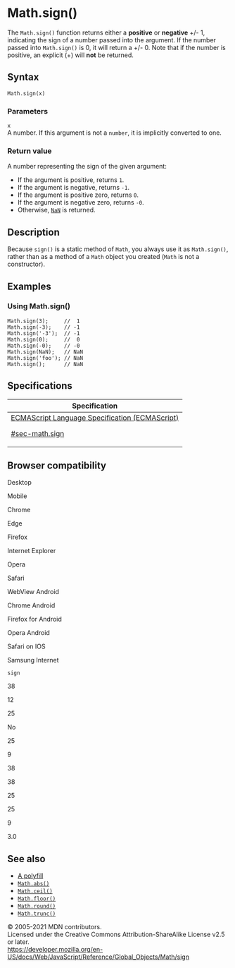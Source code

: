 # Math.sign()

The `Math.sign()` function returns either a **positive** or **negative** +/- 1, indicating the sign of a number passed into the argument. If the number passed into `Math.sign()` is 0, it will return a +/- 0. Note that if the number is positive, an explicit (+) will **not** be returned.

## Syntax

    Math.sign(x)

### Parameters

`x`  
A number. If this argument is not a `number`, it is implicitly converted to one.

### Return value

A number representing the sign of the given argument:

-   If the argument is positive, returns `1`.
-   If the argument is negative, returns `-1`.
-   If the argument is positive zero, returns `0`.
-   If the argument is negative zero, returns `-0`.
-   Otherwise, [`NaN`](../nan) is returned.

## Description

Because `sign()` is a static method of `Math`, you always use it as `Math.sign()`, rather than as a method of a `Math` object you created (`Math` is not a constructor).

## Examples

### Using Math.sign()

    Math.sign(3);     //  1
    Math.sign(-3);    // -1
    Math.sign('-3');  // -1
    Math.sign(0);     //  0
    Math.sign(-0);    // -0
    Math.sign(NaN);   // NaN
    Math.sign('foo'); // NaN
    Math.sign();      // NaN

## Specifications

<table><thead><tr class="header"><th>Specification</th></tr></thead><tbody><tr class="odd"><td><a href="https://tc39.es/ecma262/#sec-math.sign">ECMAScript Language Specification (ECMAScript) 
<br/>

<span class="small">#sec-math.sign</span></a></td></tr></tbody></table>

## Browser compatibility

Desktop

Mobile

Chrome

Edge

Firefox

Internet Explorer

Opera

Safari

WebView Android

Chrome Android

Firefox for Android

Opera Android

Safari on IOS

Samsung Internet

`sign`

38

12

25

No

25

9

38

38

25

25

9

3.0

## See also

-   [A polyfill](https://github.com/behnammodi/polyfill/blob/master/math.polyfill.js)
-   [`Math.abs()`](abs)
-   [`Math.ceil()`](ceil)
-   [`Math.floor()`](floor)
-   [`Math.round()`](round)
-   [`Math.trunc()`](trunc)

© 2005-2021 MDN contributors.  
Licensed under the Creative Commons Attribution-ShareAlike License v2.5 or later.  
<a href="https://developer.mozilla.org/en-US/docs/Web/JavaScript/Reference/Global_Objects/Math/sign" class="_attribution-link">https://developer.mozilla.org/en-US/docs/Web/JavaScript/Reference/Global_Objects/Math/sign</a>
